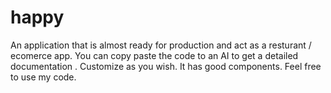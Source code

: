 # happy
An application that is almost ready for production and act as a resturant / ecomerce app. You can copy paste the code to an AI to get a detailed documentation . Customize as you wish. It has good components. Feel free to use my code.
